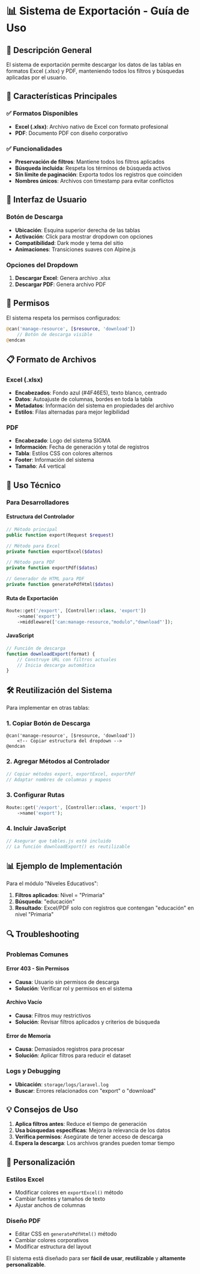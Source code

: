 # 📊 Sistema de Exportación - Guía de Uso

## 🎯 Descripción General

El sistema de exportación permite descargar los datos de las tablas en formatos Excel (.xlsx) y PDF, manteniendo todos los filtros y búsquedas aplicadas por el usuario.

## 🔧 Características Principales

### ✅ Formatos Disponibles
- **Excel (.xlsx)**: Archivo nativo de Excel con formato profesional
- **PDF**: Documento PDF con diseño corporativo

### ✅ Funcionalidades
- **Preservación de filtros**: Mantiene todos los filtros aplicados
- **Búsqueda incluida**: Respeta los términos de búsqueda activos
- **Sin límite de paginación**: Exporta todos los registros que coinciden
- **Nombres únicos**: Archivos con timestamp para evitar conflictos

## 🎨 Interfaz de Usuario

### Botón de Descarga
- **Ubicación**: Esquina superior derecha de las tablas
- **Activación**: Click para mostrar dropdown con opciones
- **Compatibilidad**: Dark mode y tema del sitio
- **Animaciones**: Transiciones suaves con Alpine.js

### Opciones del Dropdown
1. **Descargar Excel**: Genera archivo .xlsx
2. **Descargar PDF**: Genera archivo PDF

## 🔐 Permisos

El sistema respeta los permisos configurados:
```php
@can('manage-resource', [$resource, 'download'])
    // Botón de descarga visible
@endcan
```

## 📋 Formato de Archivos

### Excel (.xlsx)
- **Encabezados**: Fondo azul (#4F46E5), texto blanco, centrado
- **Datos**: Autoajuste de columnas, bordes en toda la tabla
- **Metadatos**: Información del sistema en propiedades del archivo
- **Estilos**: Filas alternadas para mejor legibilidad

### PDF
- **Encabezado**: Logo del sistema SIGMA
- **Información**: Fecha de generación y total de registros
- **Tabla**: Estilos CSS con colores alternos
- **Footer**: Información del sistema
- **Tamaño**: A4 vertical

## 🚀 Uso Técnico

### Para Desarrolladores

#### Estructura del Controlador
```php
// Método principal
public function export(Request $request)

// Método para Excel
private function exportExcel($datos)

// Método para PDF  
private function exportPdf($datos)

// Generador de HTML para PDF
private function generatePdfHtml($datos)
```

#### Ruta de Exportación
```php
Route::get('/export', [Controller::class, 'export'])
    ->name('export')
    ->middleware(['can:manage-resource,"modulo","download"']);
```

#### JavaScript
```javascript
// Función de descarga
function downloadExport(format) {
    // Construye URL con filtros actuales
    // Inicia descarga automática
}
```

## 🛠️ Reutilización del Sistema

Para implementar en otras tablas:

### 1. Copiar Botón de Descarga
```blade
@can('manage-resource', [$resource, 'download'])
    <!-- Copiar estructura del dropdown -->
@endcan
```

### 2. Agregar Métodos al Controlador
```php
// Copiar métodos export, exportExcel, exportPdf
// Adaptar nombres de columnas y mapeos
```

### 3. Configurar Rutas
```php
Route::get('/export', [Controller::class, 'export'])
    ->name('export');
```

### 4. Incluir JavaScript
```javascript
// Asegurar que tables.js esté incluido
// La función downloadExport() es reutilizable
```

## 📊 Ejemplo de Implementación

Para el módulo "Niveles Educativos":

1. **Filtros aplicados**: Nivel = "Primaria"
2. **Búsqueda**: "educación"
3. **Resultado**: Excel/PDF solo con registros que contengan "educación" en nivel "Primaria"

## 🔍 Troubleshooting

### Problemas Comunes

#### Error 403 - Sin Permisos
- **Causa**: Usuario sin permisos de descarga
- **Solución**: Verificar rol y permisos en el sistema

#### Archivo Vacío
- **Causa**: Filtros muy restrictivos
- **Solución**: Revisar filtros aplicados y criterios de búsqueda

#### Error de Memoria
- **Causa**: Demasiados registros para procesar
- **Solución**: Aplicar filtros para reducir el dataset

### Logs y Debugging
- **Ubicación**: `storage/logs/laravel.log`
- **Buscar**: Errores relacionados con "export" o "download"

## 💡 Consejos de Uso

1. **Aplica filtros antes**: Reduce el tiempo de generación
2. **Usa búsquedas específicas**: Mejora la relevancia de los datos
3. **Verifica permisos**: Asegúrate de tener acceso de descarga
4. **Espera la descarga**: Los archivos grandes pueden tomar tiempo

## 🎨 Personalización

### Estilos Excel
- Modificar colores en `exportExcel()` método
- Cambiar fuentes y tamaños de texto
- Ajustar anchos de columnas

### Diseño PDF
- Editar CSS en `generatePdfHtml()` método
- Cambiar colores corporativos
- Modificar estructura del layout

El sistema está diseñado para ser **fácil de usar**, **reutilizable** y **altamente personalizable**.
